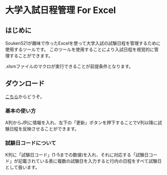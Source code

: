 # 大学入試日程管理 For Excel

## はじめに
Souken521が趣味で作ったExcelを使って大学入試の試験日程を管理するために使用するツールです。
このツールを使用することにより入試日程を視覚的に管理することができます。

.xlsmファイルのマクロが実行できることが前提条件となります。
 
 ## ダウンロード
 [こちら](https://1drv.ms/u/s!Aio0rhFpTLcrwQ-kYS8RhG0rnafO?e=unspfb)からどうぞ。

### 基本の使い方
  A列からJ列に情報を入れ、左下の「更新」ボタンを押下することでV列以降に試験日程を反映させることができます。
   
 ### 試験日コードについて 
 K列に「試験日コード」(1-5までの数値)を入れ、それに対応する「試験日コード」が記載されている表に複数の試験日を入力すると行内の日程をすべて試験日として扱います。
